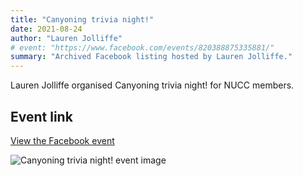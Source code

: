 ```yaml
---
title: "Canyoning trivia night!"
date: 2021-08-24
author: "Lauren Jolliffe"
# event: "https://www.facebook.com/events/820388875335881/"
summary: "Archived Facebook listing hosted by Lauren Jolliffe."
---
```

Lauren Jolliffe organised Canyoning trivia night! for NUCC members.

## Event link

[View the Facebook event](https://www.facebook.com/events/820388875335881/)

![Canyoning trivia night! event image](/trip/event-images/20210824_canyoning_trivia_night.jpg)
